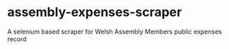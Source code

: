 # assembly-expenses-scraper
A selenium based scraper for Welsh Assembly Members public expenses record
